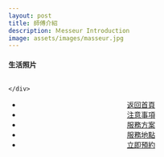 ```yaml
---
layout: post
title: 師傅介紹
description: Ｍesseur Introduction
image: assets/images/masseur.jpg
---
```


<h4>生活照片</h4>

<div class="box alt">
	<div class="row 50% uniform">
		<div class="4u"><span class="image fit"><img src="{{site.basurl}}/assets/images/pic08.jpg" alt=""/></span></div>
		<div class="4u"><span class="image fit"><img src="{{site.basurl}}/assets/images/pic09.jpg" alt=""/></span></div>
		<div class="4u$"><span class="image fit"><img src="{{site.basurl}}/assets/images/pic10.jpg" alt=""/></span></div>
		<!-- Break -->
		<div class="4u"><span class="image fit"><img src="{{site.basurl}}/assets/images/pic10.jpg" alt=""/></span></div>
		<div class="4u"><span class="image fit"><img src="{{site.basurl}}/assets/images/pic08.jpg" alt=""/></span></div>
		<div class="4u$"><span class="image fit"><img src="{{site.basurl}}/assets/images/pic09.jpg" alt=""/></span></div>

	</div>
</div>
<!-- Main -->
<div class="content">
    <p style="text-transform: uppercase;"></p>
         <ul class="actions">
            <center>
                <li><a href="{{site.basurl}}/" class="button">返回首頁</a></li>
                <li><a href="{{site.basurl}}/2018/01/08/precautions" class="button">注意事項</a></li>
                <li><a href="{{site.basurl}}/2018/01/09/service" class="button">服務方案</a></li>
                <li><a href="{{site.basurl}}/2018/01/02/location" class="button">服務地點</a></li>
                <li><a href="{{site.basurl}}/2018/01/03/contact" class="button">立即預約</a></li>
             </center>
        </ul>
</div>


